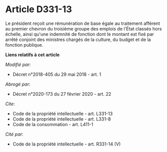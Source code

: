# Article D331-13

Le président reçoit une rémunération de base égale au traitement afférent au premier chevron du troisième groupe des emplois
de l'État classés hors échelle, ainsi qu'une indemnité de fonction dont le montant est fixé par arrêté conjoint des ministres
chargés de la culture, du budget et de la fonction publique.

**Liens relatifs à cet article**

_Modifié par_:

  - Décret n°2018-405 du 29 mai 2018 - art. 1

_Abrogé par_:

  - Décret n°2020-173 du 27 février 2020 - art. 22

_Cite_:

  - Code de la propriété intellectuelle - art. L331-13
  - Code de la propriété intellectuelle - art. L331-8
  - Code de la consommation - art. L411-1

_Cité par_:

  - Code de la propriété intellectuelle - art. R331-14 (V)
